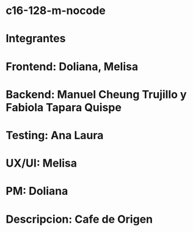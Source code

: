 # c16-128-m-nocode
# Integrantes
# Frontend: Doliana, Melisa 
# Backend: Manuel Cheung Trujillo y Fabiola Tapara Quispe
# Testing: Ana Laura
# UX/UI: Melisa
# PM: Doliana
# Descripcion: Cafe de Origen
